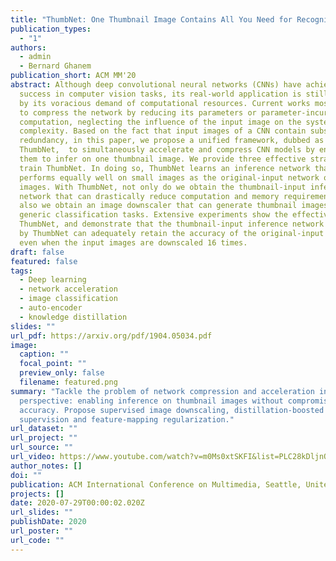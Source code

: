 ```yaml
---
title: "ThumbNet: One Thumbnail Image Contains All You Need for Recognition"
publication_types:
  - "1"
authors:
  - admin
  - Bernard Ghanem
publication_short: ACM MM'20
abstract: Although deep convolutional neural networks (CNNs) have achieved great
  success in computer vision tasks, its real-world application is still impeded
  by its voracious demand of computational resources. Current works mostly seek
  to compress the network by reducing its parameters or parameter-incurred
  computation, neglecting the influence of the input image on the system
  complexity. Based on the fact that input images of a CNN contain substantial
  redundancy, in this paper, we propose a unified framework, dubbed as
  ThumbNet,  to simultaneously accelerate and compress CNN models by enabling
  them to infer on one thumbnail image. We provide three effective strategies to
  train ThumbNet. In doing so, ThumbNet learns an inference network that
  performs equally well on small images as the original-input network on large
  images. With ThumbNet, not only do we obtain the thumbnail-input inference
  network that can drastically reduce computation and memory requirements, but
  also we obtain an image downscaler that can generate thumbnail images for
  generic classification tasks. Extensive experiments show the effectiveness of
  ThumbNet, and demonstrate that the thumbnail-input inference network learned
  by ThumbNet can adequately retain the accuracy of the original-input network
  even when the input images are downscaled 16 times.
draft: false
featured: false
tags:
  - Deep learning
  - network acceleration
  - image classification
  - auto-encoder
  - knowledge distillation
slides: ""
url_pdf: https://arxiv.org/pdf/1904.05034.pdf
image:
  caption: ""
  focal_point: ""
  preview_only: false
  filename: featured.png
summary: "Tackle the problem of network compression and acceleration in a novel
  perspective: enabling inference on thumbnail images without compromising
  accuracy. Propose supervised image downscaling, distillation-boosted
  supervision and feature-mapping regularization."
url_dataset: ""
url_project: ""
url_source: ""
url_video: https://www.youtube.com/watch?v=m0Ms0xtSKFI&list=PLC28kDljnOrj-_w-MHKW36gVRvUe3XFjx
author_notes: []
doi: ""
publication: ACM International Conference on Multimedia, Seattle, United State,  2020
projects: []
date: 2020-07-29T00:00:02.020Z
url_slides: ""
publishDate: 2020
url_poster: ""
url_code: ""
---
```

